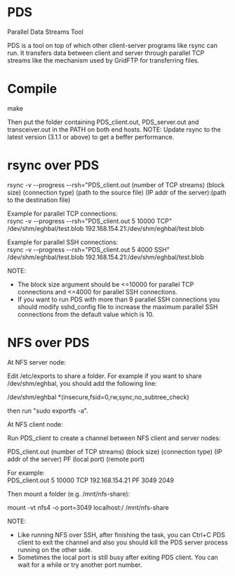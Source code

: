 # PDS
Parallel Data Streams Tool

PDS is a tool on top of which other client-server programs like rsync can run.
It transfers data between client and server through parallel TCP streams like
the mechanism used by GridFTP for transferring files.

# Compile
make


Then put the folder containing PDS_client.out, PDS_server.out and transceiver.out in the PATH on both end hosts.
NOTE: Update rsync to the latest version (3.1.1 or above) to get a beffer performance.

# rsync over PDS

rsync -v --progress --rsh="PDS_client.out (number of TCP streams) (block size) (connection type) (path to the source file) (IP addr of the server):(path to the destination file)

Example for parallel TCP connections:  
rsync -v --progress --rsh="PDS_client.out 5 10000 TCP" /dev/shm/eghbal/test.blob 192.168.154.21:/dev/shm/eghbal/test.blob

Example for parallel SSH connections:  
rsync -v --progress --rsh="PDS_client.out 5 4000 SSH" /dev/shm/eghbal/test.blob 192.168.154.21:/dev/shm/eghbal/test.blob


NOTE: 
- The block size argument should be <=10000 for parallel TCP connections and <=4000 for parallel SSH connections. 
- If you want to run PDS with more than 9 parallel SSH connections you should modify sshd_config file to increase the maximum parallel SSH connections from the default value which is 10.

# NFS over PDS

At NFS server node:

Edit /etc/exports to share a folder. For example if you want to share /dev/shm/eghbal, you should add the following line:

/dev/shm/eghbal *(insecure,fsid=0,rw,sync,no_subtree_check)

then run "sudo exportfs -a".

At NFS client node:

Run PDS_client to create a channel between NFS client and server nodes:

PDS_client.out (number of TCP streams) (block size) (connection type) (IP addr of the server) PF (local port) (remote port)

For example:  
PDS_client.out 5 10000 TCP 192.168.154.21 PF 3049 2049

Then mount a folder (e.g. /mnt/nfs-share):

mount -vt nfs4 -o port=3049 localhost:/ /mnt/nfs-share

NOTE: 
- Like running NFS over SSH, after finishing the task, you can Ctrl+C PDS client to exit the channel 
and also you should kill the PDS server process running on the other side.
- Sometimes the local port is still busy after exiting PDS client. You can wait for a while or try another port number.
